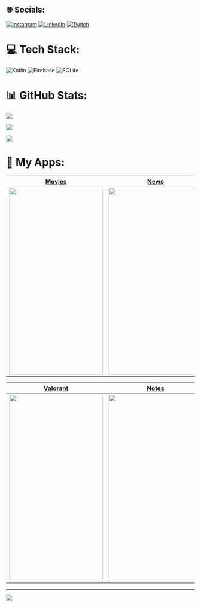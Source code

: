 
## 🌐 Socials:
[![Instagram](https://img.shields.io/badge/Instagram-%23E4405F.svg?logo=Instagram&logoColor=white)](https://instagram.com/elmarshkrv) [![LinkedIn](https://img.shields.io/badge/LinkedIn-%230077B5.svg?logo=linkedin&logoColor=white)](https://www.linkedin.com/in/elmar-shukurov-8ba970184/) [![Twitch](https://img.shields.io/badge/Twitch-%239146FF.svg?logo=Twitch&logoColor=white)](https://twitch.tv/chiore) 

# 💻 Tech Stack:
![Kotlin](https://img.shields.io/badge/kotlin-%237F52FF.svg?style=for-the-badge&logo=kotlin&logoColor=white) ![Firebase](https://img.shields.io/badge/firebase-%23039BE5.svg?style=for-the-badge&logo=firebase) ![SQLite](https://img.shields.io/badge/sqlite-%2307405e.svg?style=for-the-badge&logo=sqlite&logoColor=white)
# 📊 GitHub Stats:
![](https://github-readme-stats.vercel.app/api?username=ElmarShkrv&theme=dark&hide_border=false&include_all_commits=false&count_private=false)<br/>

![](https://github-readme-streak-stats.herokuapp.com/?user=ElmarShkrv&theme=dark&hide_border=false)<br/>

![](https://github-readme-stats.vercel.app/api/top-langs/?username=ElmarShkrv&theme=dark&hide_border=false&include_all_commits=false&count_private=false&layout=compact)

# 📱 My Apps:

| [Movies](https://github.com/ElmarShkrv/ChioreMovie) | [News](https://github.com/ElmarShkrv/ChioreNews) | [RickAndMorty](https://github.com/ElmarShkrv/ChioreRickAndMorty) |
| ------ | ---- | ------------ |
|<img src="https://user-images.githubusercontent.com/105628110/194260019-31f353d4-56cb-4e47-a195-bf4fc4974726.png" width="250" height="500"/>|<img src="https://user-images.githubusercontent.com/105628110/231800431-5c01b2b8-25b5-449d-9f7d-b61ff3676877.png" width="250" height="500"/>|<img src="https://github.com/user-attachments/assets/f728a372-9d70-4c73-b748-91a240082b9e" width="250" height="500"/>

| [Valorant](https://github.com/ElmarShkrv/ValorantApp) | [Notes](https://github.com/ElmarShkrv/NoteApp) |
| -------- | ----- |
|<img src="https://user-images.githubusercontent.com/105628110/191681375-a1cee54e-f405-4dee-b04f-c76f61d31461.jpg" width="250" height="500"/>|<img src="https://user-images.githubusercontent.com/105628110/200116549-b1870b6d-6576-4712-8494-752c925599e4.png" width="250" height="500"/>

---
[![](https://visitcount.itsvg.in/api?id=ElmarShkrv&icon=0&color=0)](https://visitcount.itsvg.in)

<!-- Proudly created with GPRM ( https://gprm.itsvg.in ) -->
